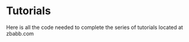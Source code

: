 Tutorials
=========

Here is all the code needed to complete the series of tutorials located at zbabb.com